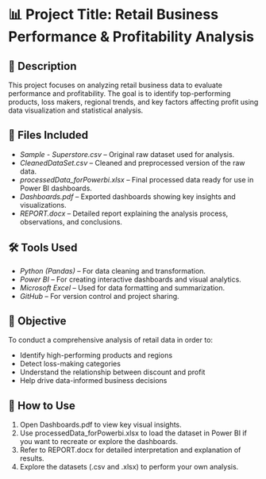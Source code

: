 # 📊 Project Title: Retail Business Performance & Profitability Analysis

## 📝 Description
This project focuses on analyzing retail business data to evaluate performance and profitability. The goal is to identify top-performing products, loss makers, regional trends, and key factors affecting profit using data visualization and statistical analysis.

## 📂 Files Included
- *Sample - Superstore.csv* – Original raw dataset used for analysis.
- *CleanedDataSet.csv* – Cleaned and preprocessed version of the raw data.
- *processedData_forPowerbi.xlsx* – Final processed data ready for use in Power BI dashboards.
- *Dashboards.pdf* – Exported dashboards showing key insights and visualizations.
- *REPORT.docx* – Detailed report explaining the analysis process, observations, and conclusions.

## 🛠 Tools Used
- *Python (Pandas)* – For data cleaning and transformation.
- *Power BI* – For creating interactive dashboards and visual analytics.
- *Microsoft Excel* – Used for data formatting and summarization.
- *GitHub* – For version control and project sharing.

## 🎯 Objective
To conduct a comprehensive analysis of retail data in order to:
- Identify high-performing products and regions
- Detect loss-making categories
- Understand the relationship between discount and profit
- Help drive data-informed business decisions

## 🚀 How to Use
1. Open Dashboards.pdf to view key visual insights.
2. Use processedData_forPowerbi.xlsx to load the dataset in Power BI if you want to recreate or explore the dashboards.
3. Refer to REPORT.docx for detailed interpretation and explanation of results.
4. Explore the datasets (.csv and .xlsx) to perform your own analysis.


